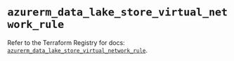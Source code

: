 # `azurerm_data_lake_store_virtual_network_rule`

Refer to the Terraform Registry for docs: [`azurerm_data_lake_store_virtual_network_rule`](https://registry.terraform.io/providers/hashicorp/azurerm/2.99.0/docs/resources/data_lake_store_virtual_network_rule).
